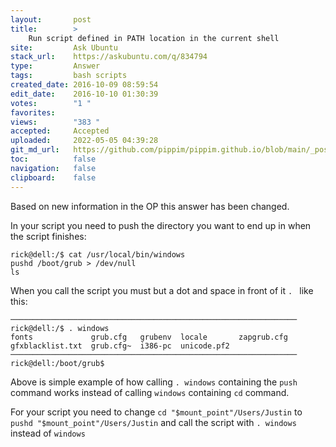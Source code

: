 ```yaml
---
layout:       post
title:        >
    Run script defined in PATH location in the current shell
site:         Ask Ubuntu
stack_url:    https://askubuntu.com/q/834794
type:         Answer
tags:         bash scripts
created_date: 2016-10-09 08:59:54
edit_date:    2016-10-10 01:30:39
votes:        "1 "
favorites:    
views:        "383 "
accepted:     Accepted
uploaded:     2022-05-05 04:39:28
git_md_url:   https://github.com/pippim/pippim.github.io/blob/main/_posts/2016/2016-10-09-Run-script-defined-in-PATH-location-in-the-current-shell.md
toc:          false
navigation:   false
clipboard:    false
---
```


Based on new information in the OP this answer has been changed.

In your script you need to push the directory you want to end up in when the script finishes:

``` 
rick@dell:/$ cat /usr/local/bin/windows
pushd /boot/grub > /dev/null
ls
```

When you call the script you must but a dot and space in front of it `. ` like this:

``` 
────────────────────────────────────────────────────────────────
rick@dell:/$ . windows
fonts             grub.cfg   grubenv  locale       zapgrub.cfg
gfxblacklist.txt  grub.cfg~  i386-pc  unicode.pf2
────────────────────────────────────────────────────────────────
rick@dell:/boot/grub$ 
```

Above is simple example of how calling `. windows` containing the `push` command works instead of calling `windows` containing `cd` command.

For your script you need to change `cd "$mount_point"/Users/Justin` to `pushd "$mount_point"/Users/Justin` and call the script with `. windows` instead of `windows`

